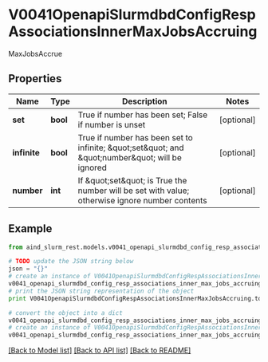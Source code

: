 # V0041OpenapiSlurmdbdConfigRespAssociationsInnerMaxJobsAccruing

MaxJobsAccrue

## Properties

Name | Type | Description | Notes
------------ | ------------- | ------------- | -------------
**set** | **bool** | True if number has been set; False if number is unset | [optional] 
**infinite** | **bool** | True if number has been set to infinite; \&quot;set\&quot; and \&quot;number\&quot; will be ignored | [optional] 
**number** | **int** | If \&quot;set\&quot; is True the number will be set with value; otherwise ignore number contents | [optional] 

## Example

```python
from aind_slurm_rest.models.v0041_openapi_slurmdbd_config_resp_associations_inner_max_jobs_accruing import V0041OpenapiSlurmdbdConfigRespAssociationsInnerMaxJobsAccruing

# TODO update the JSON string below
json = "{}"
# create an instance of V0041OpenapiSlurmdbdConfigRespAssociationsInnerMaxJobsAccruing from a JSON string
v0041_openapi_slurmdbd_config_resp_associations_inner_max_jobs_accruing_instance = V0041OpenapiSlurmdbdConfigRespAssociationsInnerMaxJobsAccruing.from_json(json)
# print the JSON string representation of the object
print V0041OpenapiSlurmdbdConfigRespAssociationsInnerMaxJobsAccruing.to_json()

# convert the object into a dict
v0041_openapi_slurmdbd_config_resp_associations_inner_max_jobs_accruing_dict = v0041_openapi_slurmdbd_config_resp_associations_inner_max_jobs_accruing_instance.to_dict()
# create an instance of V0041OpenapiSlurmdbdConfigRespAssociationsInnerMaxJobsAccruing from a dict
v0041_openapi_slurmdbd_config_resp_associations_inner_max_jobs_accruing_form_dict = v0041_openapi_slurmdbd_config_resp_associations_inner_max_jobs_accruing.from_dict(v0041_openapi_slurmdbd_config_resp_associations_inner_max_jobs_accruing_dict)
```
[[Back to Model list]](../README.md#documentation-for-models) [[Back to API list]](../README.md#documentation-for-api-endpoints) [[Back to README]](../README.md)


